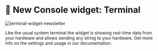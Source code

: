 # 🎉 New Console widget: Terminal

![terminal-widget-newsletter](https://user-images.githubusercontent.com/97158411/173427086-9d9810e3-3388-488a-92be-9fd2adc411f4.png)

Like the usual system terminal the widget is showing real-time data from your hardware and allows sending any string to your hardware. Get more info on the settings and usage in our documentation.
